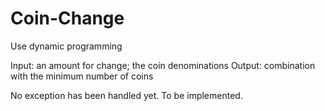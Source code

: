 # Coin-Change

Use dynamic programming

Input: an amount for change; the coin denominations
Output: combination with the minimum number of coins

No exception has been handled yet. To be implemented.
